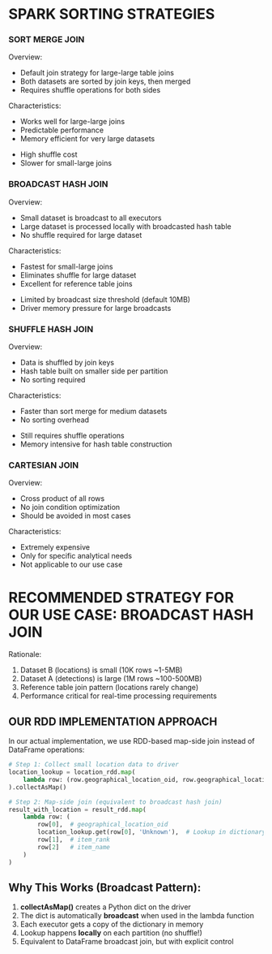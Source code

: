 # SPARK SORTING STRATEGIES

### SORT MERGE JOIN

Overview:
- Default join strategy for large-large table joins
- Both datasets are sorted by join keys, then merged
- Requires shuffle operations for both sides

Characteristics:
+ Works well for large-large joins
+ Predictable performance
+ Memory efficient for very large datasets
- High shuffle cost
- Slower for small-large joins


### BROADCAST HASH JOIN

Overview:
- Small dataset is broadcast to all executors
- Large dataset is processed locally with broadcasted hash table
- No shuffle required for large dataset

Characteristics:
+ Fastest for small-large joins
+ Eliminates shuffle for large dataset
+ Excellent for reference table joins
- Limited by broadcast size threshold (default 10MB)
- Driver memory pressure for large broadcasts


### SHUFFLE HASH JOIN

Overview:
- Data is shuffled by join keys
- Hash table built on smaller side per partition
- No sorting required

Characteristics:
+ Faster than sort merge for medium datasets
+ No sorting overhead
- Still requires shuffle operations
- Memory intensive for hash table construction


### CARTESIAN JOIN
Overview:
- Cross product of all rows
- No join condition optimization
- Should be avoided in most cases

Characteristics:
- Extremely expensive
- Only for specific analytical needs
- Not applicable to our use case







# RECOMMENDED STRATEGY FOR OUR USE CASE: BROADCAST HASH JOIN

Rationale:
1. Dataset B (locations) is small (10K rows ~1-5MB)
2. Dataset A (detections) is large (1M rows ~100-500MB)
3. Reference table join pattern (locations rarely change)
4. Performance critical for real-time processing requirements


## OUR RDD IMPLEMENTATION APPROACH

In our actual implementation, we use RDD-based map-side join instead of DataFrame operations:

```python
# Step 1: Collect small location data to driver
location_lookup = location_rdd.map(
    lambda row: (row.geographical_location_oid, row.geographical_location)
).collectAsMap()

# Step 2: Map-side join (equivalent to broadcast hash join)
result_with_location = result_rdd.map(
    lambda row: (
        row[0],  # geographical_location_oid
        location_lookup.get(row[0], 'Unknown'),  # Lookup in dictionary
        row[1],  # item_rank
        row[2]   # item_name
    )
)
```

Why This Works (Broadcast Pattern):
------------------------------------
1. **collectAsMap()** creates a Python dict on the driver
2. The dict is automatically **broadcast** when used in the lambda function
3. Each executor gets a copy of the dictionary in memory
4. Lookup happens **locally** on each partition (no shuffle!)
5. Equivalent to DataFrame broadcast join, but with explicit control
